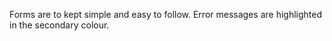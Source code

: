Forms are to kept simple and easy to follow. Error messages are highlighted in the secondary colour.
